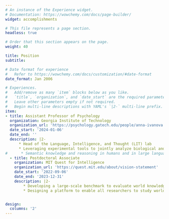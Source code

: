 ```yaml
---
# An instance of the Experience widget.
# Documentation: https://wowchemy.com/docs/page-builder/
widget: accomplishments

# This file represents a page section.
headless: true

# Order that this section appears on the page.
weight: 40

title: Position
subtitle:

# Date format for experience
#   Refer to https://wowchemy.com/docs/customization/#date-format
date_format: Jan 2006

# Experiences.
#   Add/remove as many `item` blocks below as you like.
#   `title`, `organization`, and `date_start` are the required parameters.
#   Leave other parameters empty if not required.
#   Begin multi-line descriptions with YAML's `|2-` multi-line prefix.
item:
- title: Assistant Professor of Psychology
  organization: Georgia Institute of Technology
  organization_url: 'https://psychology.gatech.edu/people/anna-ivanova'
  date_start: '2024-01-06'
  date_end: ''
  description: |2-
      * Head of the Language, Intelligence, and Thought (LIT) lab
      * Leveraging experimental tools to jointly analyze biological and artificial intelligence
#      * Semantic knowledge and reasoning in humans and in large language models
  - title: Postdoctoral Associate
    organization: MIT Quest for Intelligence
    organization_url: 'https://quest.mit.edu/about/vision-statement'
    date_start: '2022-09-06'
    date_end: '2023-12-31'
    description: |2-
        * Developing a large-scale benchmark to evaluate world knowledge in language models
        * Designing a platform to enable all researchers to study world knowledge in machines using custom tests / models


design:
  columns: '2'
---
```

